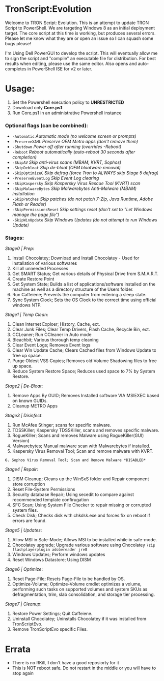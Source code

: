 # TronScript:Evolution
Welcome to TRON Script: Evolution. This is an attempt to update TRON Script to PowerShell. We are targeting Windows 8 as an initial deployment target. The core script at this time is working, but produces several errors. Please let me know what they are or open an issue so I can squash some bugs please!

I'm Using Dell PowerGUI to develop the script. This will eventually allow me to sign the script and "compile" an executable file for distribution. For best results when editing, please use the same editor. Also opens and auto-completes in PowerShell ISE for v2 or later.

# Usage:

 1. Set the Powershell execution policy to **UNRESTRICTED**
 2. Download only **Core.ps1**
 3. Run Core.ps1 in an administrative Powershell instance

### Optional flags (can be combined):
 - `-Automatic`               *Automatic mode (no welcome screen or prompts)*
 - `-PreserveXAML`            *Preserve OEM Metro apps (don't remove them)*
 - `-Shutdown`                *Power off after running (overrides -Reboot)*
 - `-Reboot`                  *Reboot automatically (auto-reboot 30 seconds after completion)*
 - `-SkipAV`                  *Skip anti-virus scans (MBAM, KVRT, Sophos)*
 - `-SkipDebloat`             *Skip de-bloat (OEM bloatware removal)*
 - `-SkipOptimizeC`           *Skip defrag (force Tron to ALWAYS skip Stage 5 defrag)*
 - `-PreserveEventLog`        *Skip Event Log clearing* 
 - `-SkipKaspersky`           *Skip Kaspersky Virus Rescue Tool (KVRT) scan*
 - `-SkipMalwareBytes`        *Skip Malwarebytes Anti-Malware (MBAM) installation*
 - `-SkipPatches`             *Skip patches (do not patch 7-Zip, Java Runtime, Adobe Flash or Reader)*
 - `-SkipPermissionsReset`    *Skip settings reset (don't set to "Let Windows manage the page file")*
 - `-SkipWinUpdate`           *Skip Windows Updates (do not attempt to run Windows Update)*

 
### Stages:
*Stage0 | Prep*: 
 1. Install Chocolatey; Download and Install Chocolatey - Used for installation of various softwares
 2. Kill all unneeded Processes
 3. Get SMART Status; Get various details of Physical Drive from S.M.A.R.T.
 4. Create Restore Point
 5. Get System State; Builds a list of applications/software installed on the machine as well as a directory structure of the Users folder.
 6. Run Caffeiene; Prevents the computer from entering a sleep state.
 7. Sync System Clock; Sets the OS Clock to the correct time using official windows NTP.

*Stage1 | Temp Clean*:
 1. Clean Internet Exploer; History, Cache, ect.
 2. Clear Junk Files; Clear Temp Drivers, Flash Cache, Recycle Bin, ect.
 3. CCLeaner; Run CCleaner in Auto mode
 4. Bleachbit; Various thorough temp cleaning
 5. Clear Event Logs; Removes Event logs 
 6. Clear Win Update Cache; Clears Cached files from Windows Update to free up space.
 7. Purge Oldest VSS Copies; Removes old Volume Shadowing files to free up space.
 8. Reduce System Restore Space; Reduces used space to 7% by System Restore.

*Stage2 | De-Bloat*:
 1. Remove Apps By GUID; Removes Installed software VIA MSIEXEC based on known GUIDs.
 2. Cleanup METRO Apps

*Stage3 | Disinfect*:
 1. Run McAfee Stinger; scans for specific malware.
 2. TDSSKiller; Kaspersky TDSSKiller, scans and removes specific malware.
 3. RogueKiller; Scans and removes Malware using RogueKiller(GUI) Version)
 4. Malwarebytes; Manual malware scan with Malwarebytes if installed.
 5. Kaspersky Virus Removal Tool; Scan and remove malware with KVRT.
 
`6. Sophos Virus Removal Tool; Scan and Remove Malware *DISABLED*`

*Stage4 | Repair*:
 1. DISM Cleanup; Cleans up the WinSxS folder and Repair component store corruption
 2. Reset File-System Permissions
 3. Security database Repair; Using secedit to compare against recommended template confirugation
 4. SFC Scan; Using System File Checker to repair missing or corrupted system files.
 5. Check Disk; Checks disk with chkdsk.exe and forces fix on reboot if errors are found.

*Stage5 | Updates*:
 1. Allow MSI in Safe-Mode; Allows MSI to be installed while in safe-mode.
 2. Chocolatey upgrade; Upgrade various software using Chocolatey `7zip flashplayerplugin adobereader jre8`
 3. Windows Updates; Perform windows updates
 4. Reset Windows Datastore; Using DISM

*Stage6 | Optimize*:
 1. Reset Page-File; Resets Page-File to be handled by OS.
 2. Optimize-Volume; Optimize-Volume cmdlet optimizes a volume, performing such tasks on supported volumes and system SKUs as defragmentation, trim, slab consolidation, and storage tier processing.

*Stage7 | Cleanup*:
 1. Restore Power Settings; Quit Caffeiene.
 2. Uninstall Chocolatey; Uninstalls Chocolatey if it was installed from TronScriptEvo.
 3. Remove TronScriptEvo specific Files.
 
# Errata
* There is no RKill, I don't have a good reposiorty for it
* This is NOT reboot safe. Do not restart in the middle or you will have to stop again